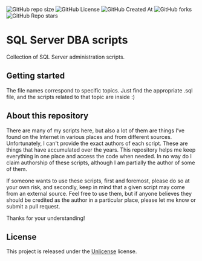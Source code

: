 
![GitHub repo size](https://img.shields.io/github/repo-size/MaxGripe/sql-server-dba-scripts)
![GitHub License](https://img.shields.io/github/license/MaxGripe/sql-server-dba-scripts)
![GitHub Created At](https://img.shields.io/github/created-at/MaxGripe/sql-server-dba-scripts)
![GitHub forks](https://img.shields.io/github/forks/MaxGripe/sql-server-dba-scripts)
![GitHub Repo stars](https://img.shields.io/github/stars/MaxGripe/sql-server-dba-scripts)


# SQL Server DBA scripts

Collection of SQL Server administration scripts.

## Getting started

The file names correspond to specific topics. Just find the appropriate .sql file, and the scripts related to that topic are inside :)

## About this repository

There are many of my scripts here, but also a lot of them are things I’ve found on the Internet in various places and from different sources. Unfortunately, I can't provide the exact authors of each script. These are things that have accumulated over the years. This repository helps me keep everything in one place and access the code when needed. In no way do I claim authorship of these scripts, although I am partially the author of some of them.

If someone wants to use these scripts, first and foremost, please do so at your own risk, and secondly, keep in mind that a given script may come from an external source. Feel free to use them, but if anyone believes they should be credited as the author in a particular place, please let me know or submit a pull request.

Thanks for your understanding!

## License

This project is released under the [Unlicense](LICENSE) license.
